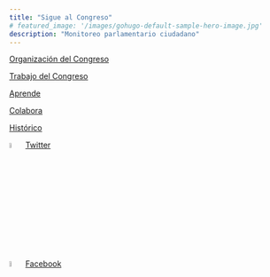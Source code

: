 ```yaml
---
title: "Sigue al Congreso"
# featured_image: '/images/gohugo-default-sample-hero-image.jpg'
description: "Monitoreo parlamentario ciudadano"
---
```



[Organización del Congreso](organizacion)

[Trabajo del Congreso](monitoreo)

[Aprende](aprende)

[Colabora](colabora)

[Histórico](historico)

<img src="https://abs.twimg.com/errors/logo46x38.png" width="5%"> [Twitter](https://twitter.com/sigueAlCongreso)

<img src="/img/facebook-3.svg" width="5%"> [Facebook](https://www.facebook.com/SigueAlCongreso)
